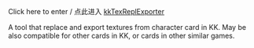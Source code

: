 Click here to enter / 点此进入 [kkTexReplExporter](https://ru-0k.github.io/kkTexReplExporter/kkTexReplExporter.html)

A tool that replace and export textures from character card in KK. 
May be also compatible for other cards in KK, or cards in other similar games. 
